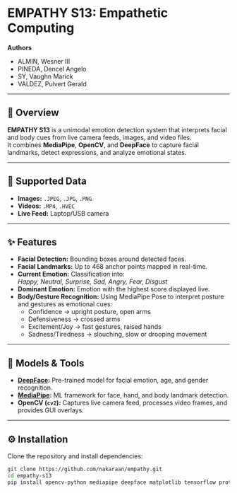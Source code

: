 # EMPATHY S13: Empathetic Computing

**Authors**  
- ALMIN, Wesner III  
- PINEDA, Dencel Angelo  
- SY, Vaughn Marick  
- VALDEZ, Pulvert Gerald  

---

## 📌 Overview
**EMPATHY S13** is a unimodal emotion detection system that interprets facial and body cues from live camera feeds, images, and video files.  
It combines **MediaPipe**, **OpenCV**, and **DeepFace** to capture facial landmarks, detect expressions, and analyze emotional states.  

---

## 📂 Supported Data
- **Images:** `.JPEG`, `.JPG`, `.PNG`  
- **Videos:** `.MP4`, `.HVEC`  
- **Live Feed:** Laptop/USB camera  

---

## ✨ Features
- **Facial Detection:** Bounding boxes around detected faces.  
- **Facial Landmarks:** Up to 468 anchor points mapped in real-time.  
- **Current Emotion:** Classification into:  
  *Happy, Neutral, Surprise, Sad, Angry, Fear, Disgust*  
- **Dominant Emotion:** Emotion with the highest score displayed live.  
- **Body/Gesture Recognition:** Using MediaPipe Pose to interpret posture and gestures as emotional cues:  
  - Confidence → upright posture, open arms  
  - Defensiveness → crossed arms  
  - Excitement/Joy → fast gestures, raised hands  
  - Sadness/Tiredness → slouching, slow or drooping movement  

---

## 🧠 Models & Tools
- **[DeepFace](https://github.com/serengil/deepface_models/releases):** Pre-trained model for facial emotion, age, and gender recognition.  
- **[MediaPipe](https://developers.google.com/mediapipe):** ML framework for face, hand, and body landmark detection.  
- **OpenCV (`cv2`):** Captures live camera feed, processes video frames, and provides GUI overlays.  

---

## ⚙️ Installation
Clone the repository and install dependencies:

```bash
git clone https://github.com/nakaraan/empathy.git
cd empathy-s13
pip install opencv-python mediapipe deepface matplotlib tensorflow protobuf
